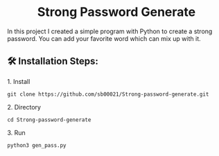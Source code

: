 <h1 align="center" id="title">Strong Password Generate</h1>

<p id="description">In this project I created a simple program with Python to create a strong password. You can add your favorite word which can mix up with it.</p>

<h2>🛠️ Installation Steps:</h2>

<p>1. Install</p>

```
git clone https://github.com/sb00021/Strong-password-generate.git
```

<p>2. Directory</p>

```
cd Strong-password-generate
```

<p>3. Run</p>

```
python3 gen_pass.py
```
